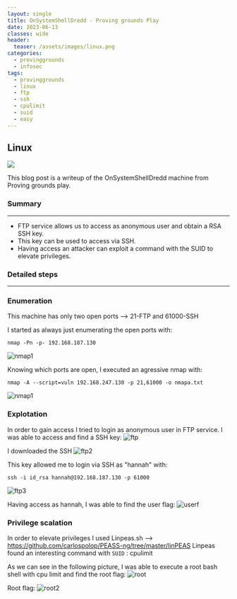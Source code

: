 ```yaml
---
layout: single
title: OnSystemShellDredd - Proving grounds Play
date: 2023-06-13
classes: wide
header:
  teaser: /assets/images/linux.png
categories:
  - provinggrounds
  - infosec
tags:
  - provinggrounds
  - linux
  - ftp
  - ssh
  - cpulimit
  - suid
  - easy
---
```


## Linux

![](/assets/images/linux.png)

This blog post is a writeup of the OnSystemShellDredd machine from Proving grounds play.

### Summary
------------------
- FTP service allows us to access as anonymous user and obtain a RSA SSH key.
- This key can be used to access via SSH.
- Having access an attacker can exploit a command with the SUID to elevate privileges.

### Detailed steps
------------------

### Enumeration

This machine has only two open ports --> 21-FTP and 61000-SSH

I started as always just enumerating the open ports with:
```
nmap -Pn -p- 192.168.187.130
```
![nmap1](\assets\images\pg-play-onsystemshelldredd\0.JPG)

Knowing which ports are open, I executed an agressive nmap with:
```
nmap -A --script=vuln 192.168.247.130 -p 21,61000 -o nmapa.txt
```
![nmap1](\assets\images\pg-play-onsystemshelldredd\01.JPG)

### Explotation

In order to gain access I tried to login as anonymous user in FTP service.
I was able to access and find a SSH key:
![ftp](\assets\images\pg-play-onsystemshelldredd\2.JPG)

I downloaded the SSH 
![ftp2](\assets\images\pg-play-onsystemshelldredd\3.JPG)

This key allowed me to login via SSH as "hannah" with:
```
ssh -i id_rsa hannah@192.168.187.130 -p 61000
```
![ftp3](\assets\images\pg-play-onsystemshelldredd\6.JPG)

Having access as hannah, I was able to find the user flag:
![userf](\assets\images\pg-play-onsystemshelldredd\7.JPG)

### Privilege scalation

In order to elevate privileges I used Linpeas.sh --> https://github.com/carlospolop/PEASS-ng/tree/master/linPEAS
Linpeas found an interesting command with `SUID` : cpulimit

As we can see in the following picture, I was able to execute a root bash shell with cpu limit and find the root flag:
![root](\assets\images\pg-play-onsystemshelldredd\21.JPG)

Root flag:
![root2](\assets\images\pg-play-onsystemshelldredd\22.JPG)